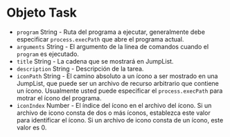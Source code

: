 # Objeto Task

* `program` String - Ruta del programa a ejecutar, generalmente debe especificar ` process.execPath ` que abre el programa actual.
* `arguments` String - El argumento de la linea de comandos cuando el `program` es ejecutado.
* `title` String - La cadena que se mostrará en JumpList.
* `description` String - Descripción de la tarea.
* `iconPath` String - El camino absoluto a un ícono a ser mostrado en una JumpList, que puede ser un archivo de recurso arbitrario que contiene un ícono. Usualmente usted puede especificar el `process.execPath` para motrar el ícono del programa.
* `iconIndex` Number - El índice del ícono en el archivo del ícono. Si un archivo de icono consta de dos o más íconos, establezca este valor para identificar el ícono. Si un archivo de icono consta de un ícono, este valor es 0.